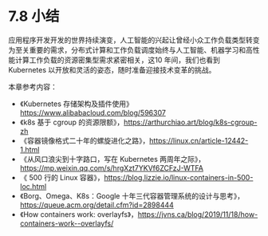 # 7.8 小结

应用程序开发开发的世界持续演变，人工智能的兴起让曾经小众工作负载类型转变为至关重要的需求，分布式计算和工作负载调度始终与人工智能、机器学习和高性能计算工作负载的资源密集型需求紧密相关，这10 年间，我们也看到 Kubernetes 以开放和灵活的姿态，随时准备迎接技术变革的挑战。


本章参考内容： 
- 《Kubernetes 存储架构及插件使用》https://www.alibabacloud.com/blog/596307
- 《k8s 基于 cgroup 的资源限额》，https://arthurchiao.art/blog/k8s-cgroup-zh
- 《容器镜像格式二十年的螺旋进化之路》，https://linux.cn/article-12442-1.html
- 《从风口浪尖到十字路口，写在 Kubernetes 两周年之际》，https://mp.weixin.qq.com/s/hrgXzt7YKVf6ZCFzJ-WTFA
- 《 500 行的 Linux 容器》，https://blog.lizzie.io/linux-containers-in-500-loc.html
- 《Borg、Omega、K8s：Google 十年三代容器管理系统的设计与思考》，https://queue.acm.org/detail.cfm?id=2898444
- 《How containers work: overlayfs》，https://jvns.ca/blog/2019/11/18/how-containers-work--overlayfs/